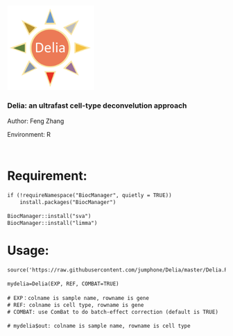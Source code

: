 <img src="https://github.com/jumphone/Delia/blob/master/img/Delia_LOGO.png" width="200">


### Delia: an ultrafast cell-type deconvelution approach

Author: Feng Zhang

Environment: R 

</br>

# Requirement:

    if (!requireNamespace("BiocManager", quietly = TRUE))
        install.packages("BiocManager")
        
    BiocManager::install("sva")
    BiocManager::install("limma")

# Usage:


    source('https://raw.githubusercontent.com/jumphone/Delia/master/Delia.R')
    
    mydelia=Delia(EXP, REF, COMBAT=TRUE)
        
    # EXP：colname is sample name, rowname is gene
    # REF: colname is cell type, rowname is gene
    # COMBAT: use ComBat to do batch-effect correction (default is TRUE)

    # mydelia$out: colname is sample name, rowname is cell type
    
    



